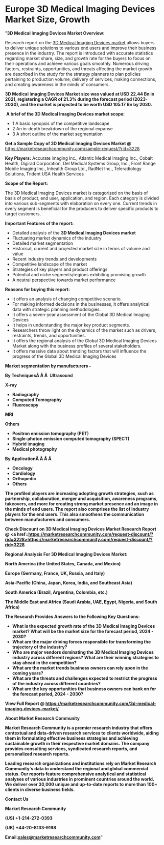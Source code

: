 # Europe 3D Medical Imaging Devices Market Size, Growth
"<strong>3D Medical Imaging Devices Market Overview:</strong>

Research report on the <a href=https://marketresearchcommunity.com/3d-medical-imaging-devices-market/>3D Medical Imaging Devices market</a> allows buyers to deliver unique solutions to various end users and improve their business presence in the industry. The report is introduced with accurate statistics regarding market share, size, and growth rate for the buyers to focus on their operations and achieve various goals smoothly. Numerous driving factors, restraints, opportunities, and threats affecting the market growth are described in the study for the strategy planners to plan policies pertaining to production volume, delivery of services, making connections, and creating awareness in the minds of consumers.

<strong>3D Medical Imaging Devices Market size was valued at USD 22.44 Bn in 2021, registering a CAGR of 21.3% during the forecast period (2023-2030), and the market is projected to be worth USD 105.17 Bn by 2030.</strong>

 <Strong>A brief of the 3D Medical Imaging Devices market scope:</Strong>
<ul>
 <li>1  A basic synopsis of the competitive landscape</li>
 <li>2  An in-depth breakdown of the regional expanse</li>
 <li>3  A short outline of the market segmentation</li>
</ul>
<strong>Get a Sample Copy of 3D Medical Imaging Devices Market @ </b></strong><a href=https://marketresearchcommunity.com/sample-request/?rid=3228><u>https://marketresearchcommunity.com/sample-request/?rid=3228</u></a>

<strong>Key Players:</strong> 
Accurate imaging Inc., Atlantic Medical Imaging Inc., Cobalt Health, Digirad Corporation, Del Medical Systems Group, Inc., Front Range Mobile Imaging Inc., Inhealth Group Ltd., RadNet Inc., Teleradiology Solutions, Trident USA Health Services

<strong>Scope of the Report:</strong>

The 3D Medical Imaging Devices market is categorized on the basis of basis of product, end user, application, and region. Each category is divided into various sub-segments with elaboration on every one. Current trends in every segment is beneficial for the producers to deliver specific products to target customers.

<strong><b>Important Features of the report:</b></strong>
<ul>
  <li>Detailed analysis of the <strong><b>3D Medical Imaging Devices </b></strong><strong><b>market</b></strong></li>
  <li>Fluctuating market dynamics of the industry</li>
  <li>Detailed market segmentation</li>
  <li>Historical, current and projected market size in terms of volume and value</li>
  <li>Recent industry trends and developments</li>
  <li>Competitive landscape of the market</li>
  <li>Strategies of key players and product offerings</li>
  <li>Potential and niche segments/regions exhibiting promising growth</li>
  <li>A neutral perspective towards market performance</li>
</ul>
<strong><b>Reasons for buying this report:</b></strong>
<ul>
  <li>It offers an analysis of changing competitive scenario.</li>
  <li>For making informed decisions in the businesses, it offers analytical data with strategic planning methodologies.</li>
  <li>It offers a seven-year assessment of the Global 3D Medical Imaging Devices</li>
  <li>It helps in understanding the major key product segments.</li>
  <li>Researchers throw light on the dynamics of the market such as drivers, restraints, trends, and opportunities.</li>
  <li>It offers the regional analysis of the Global 3D Medical Imaging Devices Market along with the business profiles of several stakeholders.</li>
  <li>It offers massive data about trending factors that will influence the progress of the Global 3D Medical Imaging Devices</li>
</ul>

<strong>Market segmentation by manufacturers -</strong>


<strong><strong>By TechniquesÂ Â Â  </strong></h4>
Ultrasound

X-ray
<ul>
 	<li>Radiography</li>
 	<li>Computed Tomography</li>
 	<li>Fluoroscopy</li>
</ul>
MRI

Others
<ul>
 	<li>Positron emission tomography (PET)</li>
 	<li>Single-photon emission computed tomography (SPECT)</li>
 	<li>Hybrid imaging</li>
 	<li>Medical photography</li>
</ul>
<strong><strong>By ApplicationÂ Â Â Â  </strong></h4>
<ul>
 	<li>Oncology</li>
 	<li>Cardiology</li>
 	<li>Orthopedic</li>
 	<li>Others</li>
</ul>

The profiled players are increasing adopting growth strategies, such as partnership, collaboration, merger and acquisition, awareness programs, takeovers, and more for creating strong market presence and an image in the minds of end users. The report also comprises the list of industry players for the end users. This also smoothens the communication between manufacturers and consumers.

<strong><b>Check Discount on 3D Medical Imaging Devices Market Research Report @ </b></strong><a href=https://marketresearchcommunity.com/request-discount/?rid=3228><u>https://marketresearchcommunity.com/request-discount/?rid=3228</u></a>

<strong>Regional Analysis For 3D Medical Imaging Devices Market:</strong>

<strong>North America</strong> (the United States, Canada, and Mexico)

<strong>Europe</strong> (Germany, France, UK, Russia, and Italy)

<strong>Asia-Pacific</strong> (China, Japan, Korea, India, and Southeast Asia)

<strong>South America</strong> (Brazil, Argentina, Colombia, etc.)

<strong>The Middle East and Africa</strong> (Saudi Arabia, UAE, Egypt, Nigeria, and South Africa)

<strong>The Research Provides Answers to the Following Key Questions:</strong>
<ul>
 	<li>What is the expected growth rate of the 3D Medical Imaging Devices market? What will be the market size for the forecast period, 2024 - 2030?</li>
 	<li>What are the major driving forces responsible for transforming the trajectory of the industry?</li>
 	<li>Who are major vendors dominating the 3D Medical Imaging Devices industry across different regions? What are their winning strategies to stay ahead in the competition?</li>
 	<li>What are the market trends business owners can rely upon in the coming years?</li>
 	<li>What are the threats and challenges expected to restrict the progress of the industry across different countries?</li>
 	<li>What are the key opportunities that business owners can bank on for the forecast period, 2024 - 2030?</li>
</ul>

<strong>View Full Report @</strong> <a href=https://marketresearchcommunity.com/3d-medical-imaging-devices-market/>https://marketresearchcommunity.com/3d-medical-imaging-devices-market/</a>

<strong>About Market Research Community</strong>

Market Research Community is a premier research industry that offers contextual and data-driven research services to clients worldwide, aiding them in formulating effective business strategies and achieving sustainable growth in their respective market domains. The company provides consulting services, syndicated research reports, and personalized research reports.

Leading research organizations and institutions rely on Market Research Community's data to understand the regional and global commercial status. Our reports feature comprehensive analytical and statistical analyses of various industries in prominent countries around the world. We deliver over 30,000 unique and up-to-date reports to more than 100+ clients in diverse business fields.

<strong>Contact Us</strong>

<strong>Market Research Community</strong>

(US) +1-214-272-0393

(UK) +44-20-8133-9198

<strong>Email:</strong>sales@marketresearchcommunity.com"
